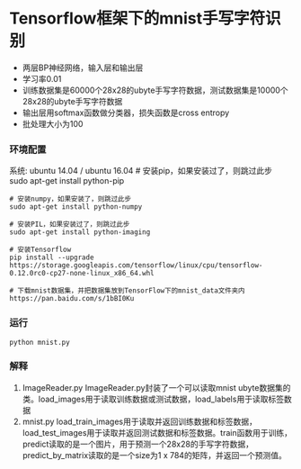 # Tensorflow框架下的mnist手写字符识别
- 两层BP神经网络，输入层和输出层
- 学习率0.01
- 训练数据集是60000个28x28的ubyte手写字符数据，测试数据集是10000个28x28的ubyte手写字符数据
- 输出层用softmax函数做分类器，损失函数是cross entropy
- 批处理大小为100

### 环境配置
系统: ubuntu 14.04 / ubuntu 16.04 
    # 安装pip，如果安装过了，则跳过此步
    sudo apt-get install python-pip

    # 安装numpy，如果安装了，则跳过此步
    sudo apt-get install python-numpy
    
    # 安装PIL，如果安装过了，则跳过此步
    sudo apt-get install python-imaging
    
    # 安装Tensorflow
    pip install --upgrade https://storage.googleapis.com/tensorflow/linux/cpu/tensorflow-0.12.0rc0-cp27-none-linux_x86_64.whl
    
    # 下载mnist数据集，并把数据集放到TensorFlow下的mnist_data文件夹内  
    https://pan.baidu.com/s/1bBI0Ku
    
### 运行
    python mnist.py

### 解释
1. ImageReader.py 
   ImageReader.py封装了一个可以读取mnist ubyte数据集的类。load_images用于读取训练数据或测试数据，load_labels用于读取标签数据
2. mnist.py 
   load_train_images用于读取并返回训练数据和标签数据，load_test_images用于读取并返回测试数据和标签数据。train函数用于训练，predict读取的是一个图片，用于预测一个28x28的手写字符数据，predict_by_matrix读取的是一个size为1 x 784的矩阵，并返回一个预测值。
